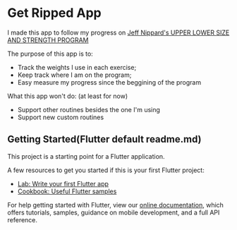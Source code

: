 # Get Ripped App
I made this app to follow my progress on [Jeff Nippard's UPPER LOWER SIZE AND STRENGTH PROGRAM](https://shop.jeffnippard.com/product/upper-lower-size-and-strength-program-4x/)

The purpose of this app is to:
 - Track the weights I use in each exercise;
 - Keep track where I am on the program;
 - Easy measure my progress since the beggining of the program

What this app won't do: (at least for now)
 - Support other routines besides the one I'm using
 - Support new custom routines


## Getting Started(Flutter default readme.md)

This project is a starting point for a Flutter application.

A few resources to get you started if this is your first Flutter project:

- [Lab: Write your first Flutter app](https://flutter.dev/docs/get-started/codelab)
- [Cookbook: Useful Flutter samples](https://flutter.dev/docs/cookbook)

For help getting started with Flutter, view our
[online documentation](https://flutter.dev/docs), which offers tutorials,
samples, guidance on mobile development, and a full API reference.
